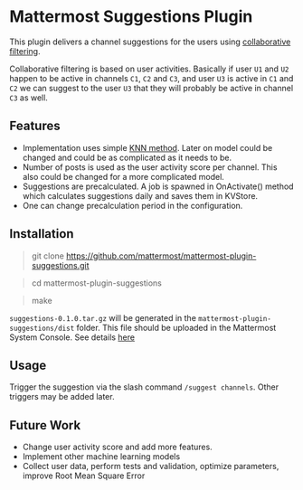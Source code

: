 # Mattermost Suggestions Plugin

This plugin delivers a channel suggestions for the users using [collaborative filtering](https://en.wikipedia.org/wiki/Collaborative_filtering).

Collaborative filtering is based on user activities. Basically if user `U1` and `U2` happen to be active in channels `C1`, `C2` and `C3`, and user `U3` is active in `C1` and `C2` we can suggest to the user `U3` that they will probably be active in channel `C3` as well.

## Features
* Implementation uses simple [KNN method](http://saedsayad.com/k_nearest_neighbors_reg.htm). Later on model could be changed and could be as complicated as it needs to be.
* Number of posts is used as the user activity score per channel. This also could be changed for a more complicated model.
* Suggestions are precalculated. A job is spawned in OnActivate() method which calculates suggestions daily and saves them in KVStore.
* One can change precalculation period in the configuration.

## Installation
> git clone https://github.com/mattermost/mattermost-plugin-suggestions.git

> cd mattermost-plugin-suggestions

> make

`suggestions-0.1.0.tar.gz` will be generated in the `mattermost-plugin-suggestions/dist` folder. This file should be uploaded in the Mattermost System Console. See details [here](https://docs.mattermost.com/administration/plugins.html#plugin-uploads)

## Usage
Trigger the suggestion via the slash command `/suggest channels`. Other triggers may be added later.

## Future Work
* Change user activity score and add more features.
* Implement other machine learning models
* Collect user data, perform tests and validation, optimize parameters, improve Root Mean Square Error


